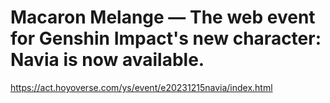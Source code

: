# Macaron Melange — The web event for Genshin Impact's new character: Navia is now available.
https://act.hoyoverse.com/ys/event/e20231215navia/index.html